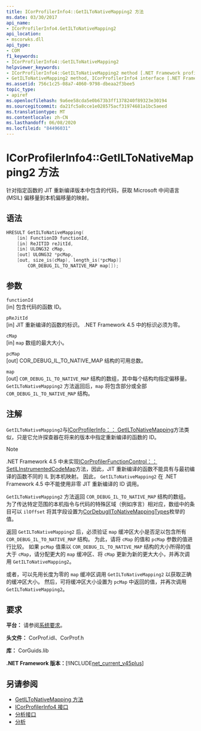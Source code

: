 ```yaml
---
title: ICorProfilerInfo4::GetILToNativeMapping2 方法
ms.date: 03/30/2017
api_name:
- ICorProfilerInfo4.GetILToNativeMapping2
api_location:
- mscorwks.dll
api_type:
- COM
f1_keywords:
- ICorProfilerInfo4::GetILToNativeMapping2
helpviewer_keywords:
- ICorProfilerInfo4::GetILToNativeMapping2 method [.NET Framework profiling]
- GetILToNativeMapping2 method, ICorProfilerInfo4 interface [.NET Framework profiling]
ms.assetid: 756c1c25-08a7-4060-9798-dbeaa2f3bee5
topic_type:
- apiref
ms.openlocfilehash: 9a6ee58cda5e0b673b3ff1378240f89323e30194
ms.sourcegitcommit: da21fc5a8cce1e028575acf31974681a1bc5aeed
ms.translationtype: MT
ms.contentlocale: zh-CN
ms.lasthandoff: 06/08/2020
ms.locfileid: "84496031"
---
```

# <a name="icorprofilerinfo4getiltonativemapping2-method"></a>ICorProfilerInfo4::GetILToNativeMapping2 方法
针对指定函数的 JIT 重新编译版本中包含的代码，获取 Microsoft 中间语言 (MSIL) 偏移量到本机偏移量的映射。  
  
## <a name="syntax"></a>语法  
  
```cpp  
HRESULT GetILToNativeMapping(  
    [in] FunctionID functionId,  
    [in] ReJITID reJitId,  
    [in] ULONG32 cMap,  
    [out] ULONG32 *pcMap,  
    [out, size_is(cMap), length_is(*pcMap)]  
        COR_DEBUG_IL_TO_NATIVE_MAP map[]);  
```  
  
## <a name="parameters"></a>参数  
 `functionId`  
 [in] 包含代码的函数 ID。  
  
 `pReJitId`  
 [in] JIT 重新编译的函数的标识。 .NET Framework 4.5 中的标识必须为零。  
  
 `cMap`  
 [in] `map` 数组的最大大小。  
  
 `pcMap`  
 [out] COR_DEBUG_IL_TO_NATIVE_MAP 结构的可用总数。  
  
 `map`  
 [out] `COR_DEBUG_IL_TO_NATIVE_MAP` 结构的数组，其中每个结构均指定偏移量。 `GetILToNativeMapping2` 方法返回后，`map` 将包含部分或全部 `COR_DEBUG_IL_TO_NATIVE_MAP` 结构。  
  
## <a name="remarks"></a>注解  
 `GetILToNativeMapping2`与[ICorProfilerInfo：： GetILToNativeMapping](icorprofilerinfo-getiltonativemapping-method.md)方法类似，只是它允许探查器在将来的版本中指定重新编译的函数的 ID。  
  
> [!NOTE]
> .NET Framework 4.5 中未实现[ICorProfilerFunctionControl：： SetILInstrumentedCodeMap](icorprofilerfunctioncontrol-setilinstrumentedcodemap-method.md)方法，因此，JIT 重新编译的函数不能具有与最初编译的函数不同的 IL 到本机映射。 因此， `GetILToNativeMapping2` 在 .NET Framework 4.5 中不能使用非零 JIT 重新编译的 ID 调用。  
  
 `GetILToNativeMapping2` 方法返回 `COR_DEBUG_IL_TO_NATIVE_MAP` 结构的数组。 为了传达特定范围的本机指令与代码的特殊区域（例如序言）相对应，数组中的条目可以 `ilOffset` 将其字段设置为[CorDebugIlToNativeMappingTypes](../debugging/cordebugiltonativemappingtypes-enumeration.md)枚举的值。  
  
 返回 `GetILToNativeMapping2` 后，必须验证 `map` 缓冲区大小是否足以包含所有 `COR_DEBUG_IL_TO_NATIVE_MAP` 结构。 为此，请将 `cMap` 的值和 `pcMap` 参数的值进行比较。 如果 `pcMap` 值乘以 `COR_DEBUG_IL_TO_NATIVE_MAP` 结构的大小所得的值大于 `cMap`，请分配更大的 `map` 缓冲区、将 `cMap` 更新为新的更大大小，并再次调用 `GetILToNativeMapping2`。  
  
 或者，可以先用长度为零的 `map` 缓冲区调用 `GetILToNativeMapping2` 以获取正确的缓冲区大小。 然后，可将缓冲区大小设置为 `pcMap` 中返回的值，并再次调用 `GetILToNativeMapping2`。  
  
## <a name="requirements"></a>要求  
 **平台：** 请参阅[系统要求](../../get-started/system-requirements.md)。  
  
 **头文件：** CorProf.idl、CorProf.h  
  
 **库：** CorGuids.lib  
  
 **.NET Framework 版本：**[!INCLUDE[net_current_v45plus](../../../../includes/net-current-v45plus-md.md)]  
  
## <a name="see-also"></a>另请参阅

- [GetILToNativeMapping 方法](icorprofilerinfo-getiltonativemapping-method.md)
- [ICorProfilerInfo4 接口](icorprofilerinfo4-interface.md)
- [分析接口](profiling-interfaces.md)
- [分析](index.md)
